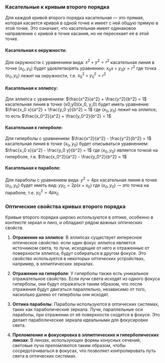 ### Касательные к кривым второго порядка

Для каждой кривой второго порядка касательная — это прямая, которая касается кривой в одной точке и имеет с ней общую прямую в этой точке. Это означает, что касательная имеет одинаковое направление с кривой в точке касания, но не пересекает её в этой точке.

#### Касательная к окружности:

Для окружности с уравнением вида: $x^2 + y^2 = r^2$ касательная линия в точке $(x_0, y_0)$ будет удовлетворять уравнению: $x_0 x + y_0 y = r^2$ где точка $(x_0, y_0)$ лежит на окружности, т.е. $x_0^2 + y_0^2 = r^2$ 

#### Касательная к эллипсу:

Для эллипса с уравнением: $\frac{x^2}{a^2} + \frac{y^2}{b^2} = 1$ касательная линия в точке (x0,y0)(x_0, y_0) будет иметь уравнение: $\frac{x_0 x}{a^2} + \frac{y_0 y}{b^2} = 1$ где $(x_0, y_0)$ лежит на эллипсе, то есть $\frac{x_0^2}{a^2} + \frac{y_0^2}{b^2} = 1$

#### Касательная к гиперболе:

Для гиперболы с уравнением: $\frac{x^2}{a^2} - \frac{y^2}{b^2} = 1$ касательная линия в точке $(x_0, y_0)$ будет описываться уравнением: $\frac{x_0 x}{a^2} - \frac{y_0 y}{b^2} = 1$ где $(x_0, y_0)$ является точкой на гиперболе, т.е. $\frac{x_0^2}{a^2} - \frac{y_0^2}{b^2} = 1$

#### Касательная к параболе:

Для параболы с уравнением вида: $y^2 = 4px$ касательная линия в точке $(x_0, y_0)$ будет иметь вид: $yy_0 = 2p(x + x_0)$ где $(x_0, y_0)$ — это точка на параболе, т.е. $y_0^2 = 4px_0$ 

### Оптические свойства кривых второго порядка

Кривые второго порядка широко используются в оптике, особенно в контексте зеркал и линз, и обладают рядом важных оптических свойств.

1. **Отражение на эллипсе**: В эллипсах существует интересное оптическое свойство: если один фокус эллипса является источником света, то лучи, исходящие от него и отраженные от поверхности эллипса, будут собираться в другом фокусе. Это свойство используется в некоторых оптических устройствах, например, в эллиптических зеркалах.
    
2. **Отражение на гиперболе**: У гиперболы также есть уникальное отражательное свойство. Если лучи света исходят из одного фокуса гиперболы, они будут отражаться таким образом, что после отражения будут двигаться параллельно, независимо от того, насколько далеко от гиперболы они исходят.
    
3. **Оптика параболы**: Параболы используются в оптических системах, таких как параболические зеркала. Лучи, параллельные оси параболы, при отражении от её поверхности сходятся в фокусе. Это делает параболические зеркала идеальными для фокусировки света.
    
4. **Преломление и фокусировка в эллиптических и гиперболических линзах**: В линзах, использующих формы конусных сечений, световые лучи преломляются таким образом, чтобы сосредотачиваться в фокусах, что позволяет контролировать путь света в оптических системах.
    
